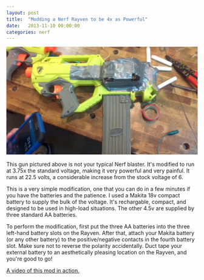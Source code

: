 ```yaml
---
layout: post
title:  "Modding a Nerf Rayven to be 4x as Powerful"
date:   2013-11-10 00:00:00
categories: nerf
---
```


![A badass Nerf gun](/images/nerf-rayven.jpg)

 This gun pictured above is not your typical Nerf blaster. It's modified to run at 3.75x the standard voltage, making it very powerful and very painful. It runs at 22.5 volts, a considerable increase from the stock voltage of 6.

This is a very simple modification, one that you can do in a few minutes if you have the batteries and the patience. I used a Makita 18v compact battery to supply the bulk of the voltage. It's rechargable, compact, and designed to be used in high-load situations. The other 4.5v are supplied by three standard AA batteries.

To perform the modification, first put the three AA batteries into the three left-hand battery slots on the Rayven. After that, attach your Makita battery (or any other battery) to the positive/negative contacts in the fourth battery slot. Make sure not to reverse the polarity accidentally. Duct tape your external battery to an aesthetically pleasing location on the Rayven, and you're good to go!

[A video of this mod in action.](http://www.youtube.com/watch?v=y_BwdDlIF6Y)